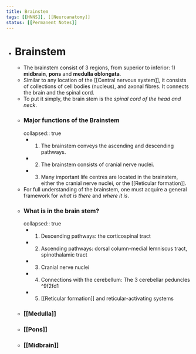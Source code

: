 ```yaml
---
title: Brainstem
tags: [[HNNS]], [[Neuroanatomy]]
status: [[Permanent Notes]] 
---
```


- # Brainstem
	- The brainstem consist of 3 regions, from superior to inferior: 1) **midbrain**, **pons** and **medulla oblongata**.
	- Similar to any location of the [[Central nervous system]], it consists of collections of cell bodies (nucleus), and axonal fibres. It connects the brain and the spinal cord.
	- To put it simply, the brain stem is the *spinal cord of the head and neck*.
	- ### Major functions of the Brainstem
	  collapsed:: true
		- 1. The brainstem conveys the ascending and descending pathways.
		- 2. The brainstem consists of cranial nerve nuclei.
		- 3. Many important life centres are located in the brainstem, either the cranial nerve nuclei, or the [[Reticular formation]].
	- For full understanding of the brainstem, one must acquire a general framework for *what is there* and *where it is*.
	- ### What is in the brain stem?
	  collapsed:: true
		- 1. Descending pathways: the corticospinal tract
		- 2. Ascending pathways: dorsal column-medial lemniscus tract, spinothalamic tract
		- 3. Cranial nerve nuclei
		- 4. Connections with the cerebellum: The 3 cerebellar peduncles ^9f2fd1
		- 5. [[Reticular formation]] and reticular-activating systems
	- ### [[Medulla]]
	- ### [[Pons]]
	- ### [[Midbrain]]